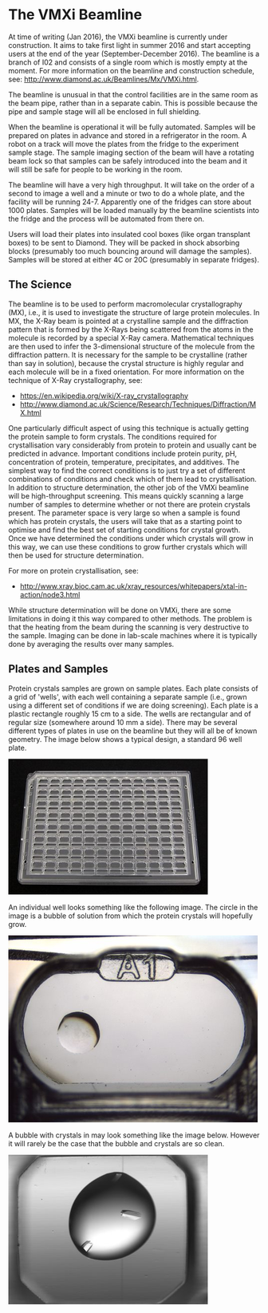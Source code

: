 The VMXi Beamline
=================
At time of writing (Jan 2016), the VMXi beamline is currently under construction. It aims to take first light in summer 2016 and start accepting users at the end of the year (September-December 2016). The beamline is a branch of I02 and consists of a single room which is mostly empty at the moment. For more information on the beamline and construction schedule, see: <http://www.diamond.ac.uk/Beamlines/Mx/VMXi.html>.

The beamline is unusual in that the control facilities are in the same room as the beam pipe, rather than in a separate cabin. This is possible because the pipe and sample stage will all be enclosed in full shielding.

When the beamline is operational it will be fully automated. Samples will be prepared on plates in advance and stored in a refrigerator in the room. A robot on a track will move the plates from the fridge to the experiment sample stage. The sample imaging section of the beam will have a rotating beam lock so that samples can be safely introduced into the beam and it will still be safe for people to be working in the room.

The beamline will have a very high throughput. It will take on the order of a second to image a well and a minute or two to do a whole plate, and the facility will be running 24-7. Apparently one of the fridges can store about 1000 plates. Samples will be loaded manually by the beamline scientists into the fridge and the process will be automated from there on.

Users will load their plates into insulated cool boxes (like organ transplant boxes) to be sent to Diamond. They will be packed in shock absorbing blocks (presumably too much bouncing around will damage the samples). Samples will be stored at either 4C or 20C (presumably in separate fridges).


The Science
-----------
The beamline is to be used to perform macromolecular crystallography (MX), i.e., it is used to investigate the structure of large protein molecules. In MX, the X-Ray beam is pointed at a crystalline sample and the diffraction pattern that is formed by the X-Rays being scattered from the atoms in the molecule is recorded by a special X-Ray camera. Mathematical techniques are then used to infer the 3-dimensional structure of the molecule from the diffraction pattern. It is necessary for the sample to be crystalline (rather than say in solution), because the crystal structure is highly regular and each molecule will be in a fixed orientation. For more information on the technique of X-Ray crystallography, see:

 * <https://en.wikipedia.org/wiki/X-ray_crystallography>
 * <http://www.diamond.ac.uk/Science/Research/Techniques/Diffraction/MX.html>

One particularly difficult aspect of using this technique is actually getting the protein sample to form crystals. The conditions required for crystallisation vary considerably from protein to protein and usually cant be predicted in advance. Important conditions include protein purity, pH, concentration of protein, temperature, precipitates, and additives. The simplest way to find the correct conditions is to just try a set of different combinations of conditions and check which of them lead to crystallisation. In addition to structure determination, the other job of the VMXi beamline will be high-throughput screening. This means quickly scanning a large number of samples to determine whether or not there are protein crystals present. The parameter space is very large so when a sample is found which has protein crystals, the users will take that as a starting point to optimise and find the best set of starting conditions for crystal growth. Once we have determined the conditions under which crystals will grow in this way, we can use these conditions to grow further crystals which will then be used for structure determination.

For more on protein crystallisation, see:

 * <http://www.xray.bioc.cam.ac.uk/xray_resources/whitepapers/xtal-in-action/node3.html>

While structure determination will be done on VMXi, there are some limitations in doing it this way compared to other methods. The problem is that the heating from the beam during the scanning is very destructive to the sample. Imaging can be done in lab-scale machines where it is typically done by averaging the results over many samples.


Plates and Samples
------------------
Protein crystals samples are grown on sample plates. Each plate consists of a grid of 'wells', with each well containing a separate sample (i.e., grown using a different set of conditions if we are doing screening).  Each plate is a plastic rectangle roughly 15 cm to a side. The wells are rectangular and of regular size (somewhere around 10 mm a side). There may be several different types of plates in use on the beamline but they will all be of known geometry. The image below shows a typical design, a standard 96 well plate.

![Sample Plate](img/plate.jpg)

An individual well looks something like the following image. The circle in the image is a bubble of solution from which the protein crystals will hopefully grow.

![Single Well](img/well.jpg)

A bubble with crystals in may look something like the image below. However it will rarely be the case that the bubble and crystals are so clean. 

![Single Bubble with Crystals](img/bubble.jpg)